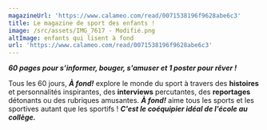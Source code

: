 ```yaml
---
magazineUrl: 'https://www.calameo.com/read/0071538196f9628abe6c3'
title: Le magazine de sport des enfants !
image: /src/assets/IMG_7617 - Modifié.png
altImage: enfants qui lisent à fond
url: 'https://www.calameo.com/read/0071538196f9628abe6c3'
---
```


***60 pages pour s’informer, bouger, s'amuser et 1 poster pour rêver !***

Tous les 60 jours, ***À fond!*** explore le monde du sport à travers des **histoires** et personnalités inspirantes, des **interviews** percutantes, des **reportages** détonants ou des rubriques amusantes. ***À fond!*** aime tous les sports et les sportives autant que les sportifs ! ***C'est le coéquipier idéal de l'école au collège.***
